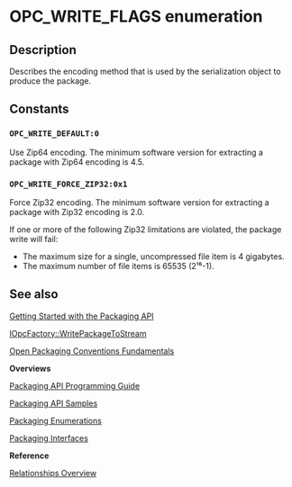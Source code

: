# OPC_WRITE_FLAGS enumeration

## Description

Describes the encoding method that is used by the serialization object to produce the package.

## Constants

### `OPC_WRITE_DEFAULT:0`

Use Zip64 encoding. The minimum software version for extracting a package with Zip64 encoding is 4.5.

### `OPC_WRITE_FORCE_ZIP32:0x1`

Force Zip32 encoding. The minimum software version for extracting a package with Zip32 encoding is 2.0.

If one or more of the following Zip32 limitations are violated, the package write will fail:

* The maximum size for a single, uncompressed file item is 4 gigabytes.
* The maximum number of file items is 65535 (2¹⁶-1).

## See also

[Getting Started with the Packaging API](https://learn.microsoft.com/previous-versions/windows/desktop/opc/packaging-api-overview)

[IOpcFactory::WritePackageToStream](https://learn.microsoft.com/previous-versions/windows/desktop/api/msopc/nf-msopc-iopcfactory-writepackagetostream)

[Open Packaging Conventions Fundamentals](https://learn.microsoft.com/previous-versions/windows/desktop/opc/open-packaging-conventions-overview)

**Overviews**

[Packaging API Programming Guide](https://learn.microsoft.com/previous-versions/windows/desktop/opc/packaging-programming-guide)

[Packaging API Samples](https://learn.microsoft.com/previous-versions/windows/desktop/opc/packaging-programming-samples)

[Packaging Enumerations](https://learn.microsoft.com/previous-versions/windows/desktop/opc/packaging-enumerations)

[Packaging Interfaces](https://learn.microsoft.com/previous-versions/windows/desktop/legacy/dd371635(v=vs.85))

**Reference**

[Relationships Overview](https://learn.microsoft.com/previous-versions/windows/desktop/opc/relationships-overview)